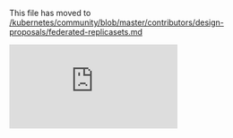 This file has moved to [/kubernetes/community/blob/master/contributors/design-proposals/federated-replicasets.md](https://github.com/kubernetes/community/blob/master/contributors/design-proposals/federated-replicasets.md)


<!-- BEGIN MUNGE: GENERATED_ANALYTICS -->
[![Analytics](https://kubernetes-site.appspot.com/UA-36037335-10/GitHub/docs/design/federated-replicasets.md?pixel)]()
<!-- END MUNGE: GENERATED_ANALYTICS -->
